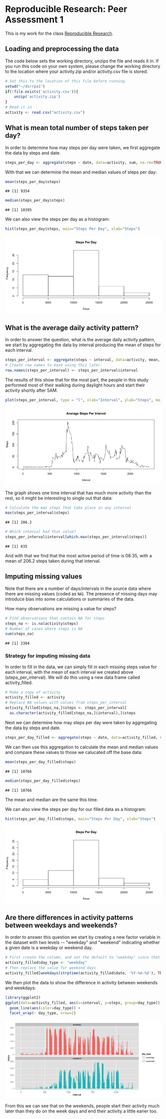 # Reproducible Research: Peer Assessment 1
This is my work for the class [Reproducible Research](https://www.coursera.org/course/repdata).

## Loading and preprocessing the data

The code below sets the working directory, unzips the file and reads it in.  If you run this code on your own system, please change the working directory to the location where your activity.zip and/or activity.csv file is stored.


```r
# Set this to the location of this file before running.
setwd("~/dsrrpa1")
if(!file.exists('activity.csv')){
    unzip('activity.zip')
}
# Read it in
activity <- read.csv("activity.csv")
```

## What is mean total number of steps taken per day?

In order to determine how may steps per day were taken, we first aggregate the data by steps and date.


```r
steps_per_day <- aggregate(steps ~ date, data=activity, sum, na.rm=TRUE, na.action=NULL)
```

With that we can determine the mean and median values of steps per day:


```r
mean(steps_per_day$steps)
```

```
## [1] 9354
```

```r
median(steps_per_day$steps)
```

```
## [1] 10395
```

We can also view the steps per day as a histogram:


```r
hist(steps_per_day$steps, main="Steps Per Day", xlab="Steps")
```

![plot of chunk unnamed-chunk-4](./PA1_template_files/figure-html/unnamed-chunk-4.png) 

## What is the average daily activity pattern?

In order to answer the question, what is the average daily activity pattern, we start by aggregating the data by interval producing the mean of steps for each interval.


```r
steps_per_interval <- aggregate(steps ~ interval, data=activity, mean, na.rm=TRUE, na.action=NULL)
# Create row names to ease using this later.
row.names(steps_per_interval) <- steps_per_interval$interval
```

The results of this show that for the most part, the people in this study performed most of their walking during daylight hours and start their activity shortly after 5AM.


```r
plot(steps_per_interval, type = "l", xlab="Interval", ylab="Steps", main="Average Steps Per Interval")
```

![plot of chunk unnamed-chunk-6](./PA1_template_files/figure-html/unnamed-chunk-6.png) 

The graph shows one time interval that has much more activity than the rest, so it might be interesting to single out that data:


```r
# Calculate the max steps that take place in any interval
max(steps_per_interval$steps)
```

```
## [1] 206.2
```

```r
# Which interval had that value?
steps_per_interval$interval[which.max(steps_per_interval$steps)]
```

```
## [1] 835
```

And with that we find that the most active period of time is 08:35, with a mean of 206.2 steps taken during that interval.

## Imputing missing values

Note that there are a number of days/intervals in the source data where there are missing
values (coded as `NA`). The presence of missing days may introduce
bias into some calculations or summaries of the data.

How many observations are missing a value for steps?


```r
# Find observations that contain NA for steps
steps_na <- is.na(activity$steps)
# Number of cases where steps is NA
sum(steps_na)
```

```
## [1] 2304
```

### Strategy for imputing missing data

In order to fill in the data, we can simply fill in each missing steps value for each interval, with the mean of each interval we created above (steps_per_interval).  We will do this using a new data frame called activity_filled.


```r
# Make a copy of activity
activity_filled <- activity
# Replace NA values with values from steps_per_interval
activity_filled[steps_na,]$steps <- steps_per_interval[
  as.character(activity_filled[steps_na,]$interval),]$steps 
```

Next we can determine how may steps per day were taken by aggregating the data by steps and date.


```r
steps_per_day_filled <- aggregate(steps ~ date, data=activity_filled, sum, na.rm=TRUE, na.action=NULL) 
```

We can then use this aggregation to calculate the mean and median values and compare these values to those we calucated off the base data:


```r
mean(steps_per_day_filled$steps) 
```

```
## [1] 10766
```

```r
median(steps_per_day_filled$steps) 
```

```
## [1] 10766
```
The mean and median are the same this time.

We can also view the steps per day for our filled data as a histogram:


```r
hist(steps_per_day_filled$steps, main="Steps Per Day", xlab="Steps")
```

![plot of chunk unnamed-chunk-12](./PA1_template_files/figure-html/unnamed-chunk-12.png) 

## Are there differences in activity patterns between weekdays and weekends?

In order to answer this question we start by creating a new factor variable in the dataset with two levels -- "weekday" and "weekend" indicating whether a given date is a weekday or weekend day.


```r
# First create the column, and set the default to "weekday" since that will be the majority
activity_filled$day_type <- "weekday"
# Then replace the value for weekend days
activity_filled[weekdays(strptime(activity_filled$date, '%Y-%m-%d'), TRUE) %in% c("Sat", "Sun"), ]$day_type <- "weekend"
```

We then plot the data to show the difference in activity between weekends and weekdays:


```r
library(ggplot2)
ggplot(data=activity_filled, aes(x=interval, y=steps, group=day_type)) +
  geom_line(aes(color=day_type)) + 
  facet_wrap(~ day_type, nrow=2)
```

![plot of chunk unnamed-chunk-14](./PA1_template_files/figure-html/unnamed-chunk-14.png) 

From this we can see that on the weekends, people start their activity much later than they do on the week days and end their activity a little earier too.

